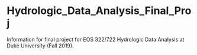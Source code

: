 # Hydrologic_Data_Analysis_Final_Proj
Information for final project for EOS 322/722 Hydrologic Data Analysis at Duke University (Fall 2019).
